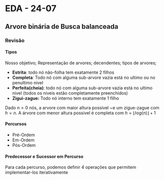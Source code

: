 # EDA - 24-07

## Arvore binária de Busca balanceada

### Revisão


#### Tipos
Nosso objetivo; Representação de arvores; decendentes; tipos de arvores;

* **Estrita**: todo nó não-folha tem exatamente 2 filhos
* **Completa**: Todo nó com alguma sub-arvore vazia está no ultimo ou no penultimo nivel
* **Perfeita(cheia)**: todo nó com alguma sub-arvore vazia está no ultimo nivel (todos os niveis estão completamente preenchidos)
* **Zigui-zague:** Todo nó interno tem exatamente 1 filho

Dado $n>0$ nós, a arvore com maior altura possível ~e um zigue-zague com $h=n$. A árvore com menor altura possivel é completa com $h=\lfloor \dot log(n) \rfloor +1$

#### Percursos

* Pré-Ordem
* Em-Ordem
* Pós-Ordem

#### Predecessor e Sucessor em Percurso

Para cada percurso, podemos definir 4 operações que permitem implementar-los iterativamente